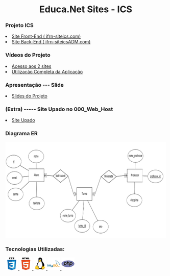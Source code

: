<h1 align="center">Educa.Net Sites - ICS</h1>

<h3 align="left">Projeto ICS</h3>
<a href="ifrn-siteics.com"><li align="left">Site Front-End ( ifrn-siteics.com) </li></a>
<a href="ifrn-siteicsadm.com"><li align="left">Site Back-End ( ifrn-siteicsADM.com) </li></a>
<p align="left">
</p>

<h3 align="left">Vídeos do Projeto</h3>
<a href="https://youtu.be/D5uix-cZLFg?si=xLRzfe37epE7vVAU"><li align="left">Acesso aos 2 sites</li></a>
<a href="https://youtu.be/nAug9N0cExA?si=97NdQvThsOKnTFtY"><li align="left">Utilização Completa da Aplicação</li></a>
<p align="left">
</p>

<h3 align="left">Apresentação --- Slide</h3>
<a href="https://docs.google.com/presentation/d/1G1qaYYSCu0X2ngz83z6XAgCmRItSAsyzEByYoBxkNs8/edit?usp=sharing"><li align="left">Slides do Projeto</li></a>

<h3 align="left">(Extra) ----- Site Upado no 000_Web_Host</h3>
<a href="https://educanetis.000webhostapp.com/"><li align="left">Site Upado</li></a>

<p>
  <h3>Diagrama ER</h3>
<a href="confs-mysql/Diagrama_ER.png"><img width="auto" height="300px" src="confs-mysql/Diagrama_ER.png"></a>
</p>
<h3 align="left">Tecnologias Utilizadas:</h3>
<p align="left">  <a href="https://www.w3schools.com/css/" target="_blank" rel="noreferrer"> <img src="https://raw.githubusercontent.com/devicons/devicon/master/icons/css3/css3-original-wordmark.svg" alt="css3" width="40" height="40"/> </a> <a href="https://www.w3.org/html/" target="_blank" rel="noreferrer"> <img src="https://raw.githubusercontent.com/devicons/devicon/master/icons/html5/html5-original-wordmark.svg" alt="html5" width="40" height="40"/> </a> <a href="https://www.linux.org/" target="_blank" rel="noreferrer"> <img src="https://raw.githubusercontent.com/devicons/devicon/master/icons/linux/linux-original.svg" alt="linux" width="40" height="40"/> </a> <a href="https://www.mysql.com/" target="_blank" rel="noreferrer"> <img src="https://raw.githubusercontent.com/devicons/devicon/master/icons/mysql/mysql-original-wordmark.svg" alt="mysql" width="40" height="40"/> </a> <a href="https://www.php.net" target="_blank" rel="noreferrer"> <img src="https://raw.githubusercontent.com/devicons/devicon/master/icons/php/php-original.svg" alt="php" width="40" height="40"/> </a> </p>
